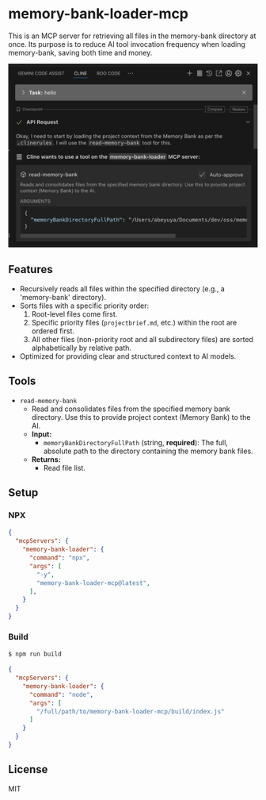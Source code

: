 # memory-bank-loader-mcp

This is an MCP server for retrieving all files in the memory-bank directory at once.
Its purpose is to reduce AI tool invocation frequency when loading memory-bank, saving both time and money.

![screenshot](docs/screenshot.png)

## Features

-   Recursively reads all files within the specified directory (e.g., a 'memory-bank' directory).
-   Sorts files with a specific priority order:
    1.  Root-level files come first.
    2.  Specific priority files (`projectbrief.md`, etc.) within the root are ordered first.
    3.  All other files (non-priority root and all subdirectory files) are sorted alphabetically by relative path.
-   Optimized for providing clear and structured context to AI models.

## Tools

- `read-memory-bank`
  - Read and consolidates files from the specified memory bank directory. Use this to provide project context (Memory Bank) to the AI.
  - **Input:**
    - `memoryBankDirectoryFullPath` (string, **required**): The full, absolute path to the directory containing the memory bank files.
  - **Returns:**
    - Read file list.

## Setup

### NPX

```json
{
  "mcpServers": {
    "memory-bank-loader": {
      "command": "npx",
      "args": [
        "-y",
        "memory-bank-loader-mcp@latest",
      ],
    }
  }
}
```

### Build

```bash
$ npm run build
```

```json
{
  "mcpServers": {
    "memory-bank-loader": {
      "command": "node",
      "args": [
        "/full/path/to/memory-bank-loader-mcp/build/index.js"
      ]
    }
  }
}
```

## License

MIT
